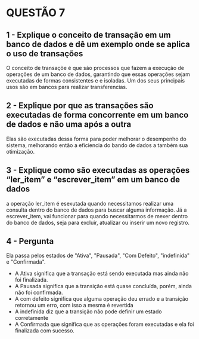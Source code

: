 # QUESTÃO 7
## 1 - Explique o conceito de transação em um banco de dados e dê um exemplo onde se aplica o uso de transações
O conceito de transaçõe é que são processos que fazem a execução de operações de um banco de dados, garantindo que essas operações sejam executadas de formas consistentes e e isoladas.
Um dos seus principais usos são em bancos para realizar transferencias.

## 2 - Explique por que as transações são executadas de forma concorrente em um banco de dados e não uma após a outra
Elas são executadas dessa forma para poder melhorar o desempenho do sistema, melhorando então a eficiencia do bando de dados a também sua otimização.

## 3 - Explique como são executadas as operações “ler_item” e “escrever_item” em um banco de dados
a operação ler_item é esexutada quando necessitamos realizar uma consulta dentro do banco de dados para buscar alguma informação.
Já a escrever_item, vai funcionar para quando necessitarmos de mexer dentro do banco de dados, seja para excluir, atualizar ou inserir um novo registro.

## 4 - Pergunta
Ela passa pelos estados de "Ativa", "Pausada", "Com Defeito", "indefinida" e "Confirmada".
- A Ativa significa que a transação está sendo executada mas ainda não foi finalizada.  
- A Pausada significa que a transição está quase concluída, porém, ainda não foi confirmada.
- A com defeito significa que alguma operação deu errado e a transição retornou um erro, com isso a mesma é revertida
- A indefinida diz que a transição não pode definir um estado corretamente
- A Confirmada que significa que as operações foram executadas e ela foi finalizada com sucesso.
